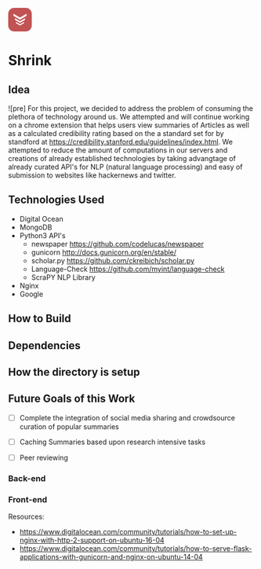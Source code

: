 ![logo]
# Shrink
[logo]: https://raw.githubusercontent.com/trvon/Shrink/master/res/icon.png?token=AFwH2uZptG_pVgKQfTI2kWcQQWF5bzv8ks5akmliwA%3D%3D

## Idea
![pre]
For this project, we decided to address the problem of consuming the plethora of technology around us. We attempted and will continue working on a chrome extension that helps users view summaries of Articles as well as a calculated credibility rating based on the a standard set for by standford at https://credibility.stanford.edu/guidelines/index.html. We attempted to reduce the amount of computations in our servers and creations of already established technologies by taking advangtage of already curated API's for NLP (natural language processing) and easy of submission to websites like hackernews and twitter. 

## Technologies Used
- Digital Ocean
- MongoDB
- Python3 API's
	- newspaper https://github.com/codelucas/newspaper
	- gunicorn http://docs.gunicorn.org/en/stable/
	- scholar.py https://github.com/ckreibich/scholar.py
	- Language-Check https://github.com/myint/language-check
	- ScraPY NLP Library
- Nginx
- Google

## How to Build

## Dependencies

## How the directory is setup

## Future Goals of this Work
- [ ]	Complete the integration of social media sharing and crowdsource curation of popular summaries
- [ ]	Caching Summaries based upon research intensive tasks
- [ ]	Peer reviewing


### Back-end

### Front-end


Resources:
- https://www.digitalocean.com/community/tutorials/how-to-set-up-nginx-with-http-2-support-on-ubuntu-16-04 
- https://www.digitalocean.com/community/tutorials/how-to-serve-flask-applications-with-gunicorn-and-nginx-on-ubuntu-14-04
